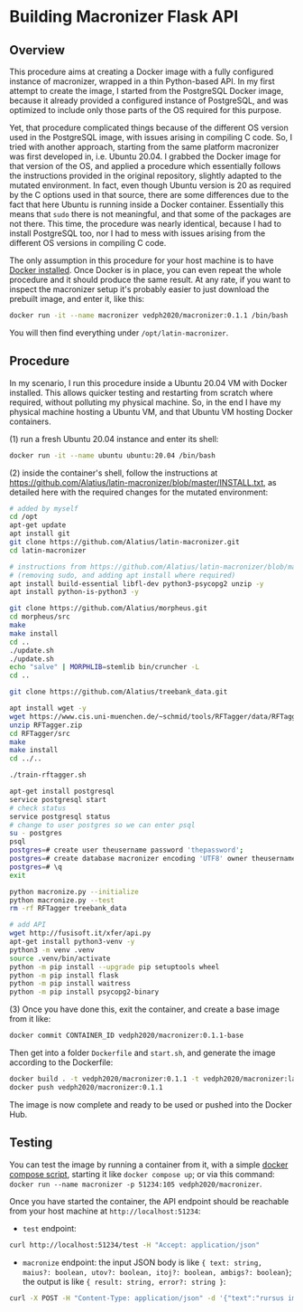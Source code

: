 # Building Macronizer Flask API

## Overview

This procedure aims at creating a Docker image with a fully configured instance of macronizer, wrapped in a thin Python-based API. In my first attempt to create the image, I started from the PostgreSQL Docker image, because it already provided a configured instance of PostgreSQL, and was optimized to include only those parts of the OS required for this purpose.

Yet, that procedure complicated things because of the different OS version used in the PostgreSQL image, with issues arising in compiling C code. So, I tried with another approach, starting from the same platform macronizer was first developed in, i.e. Ubuntu 20.04. I grabbed the Docker image for that version of the OS, and applied a procedure which essentially follows the instructions provided in the original repository, slightly adapted to the mutated environment. In fact, even though Ubuntu version is 20 as required by the C options used in that source, there are some differences due to the fact that here Ubuntu is running inside a Docker container. Essentially this means that `sudo` there is not meaningful, and that some of the packages are not there. This time, the procedure was nearly identical, because I had to install PostgreSQL too, nor I had to mess with issues arising from the different OS versions in compiling C code.

The only assumption in this procedure for your host machine is to have [Docker installed](https://myrmex.github.io/overview/cadmus/docker-setup/). Once Docker is in place, you can even repeat the whole procedure and it should produce the same result. At any rate, if you want to inspect the macronizer setup it's probably easier to just download the prebuilt image, and enter it, like this:

```bash
docker run -it --name macronizer vedph2020/macronizer:0.1.1 /bin/bash
```

You will then find everything under `/opt/latin-macronizer`.

## Procedure

In my scenario, I run this procedure inside a Ubuntu 20.04 VM with Docker installed. This allows quicker testing and restarting from scratch where required, without polluting my physical machine. So, in the end I have my physical machine hosting a Ubuntu VM, and that Ubuntu VM hosting Docker containers.

(1) run a fresh Ubuntu 20.04 instance and enter its shell:

```bash
docker run -it --name ubuntu ubuntu:20.04 /bin/bash
```

(2) inside the container's shell, follow the instructions at <https://github.com/Alatius/latin-macronizer/blob/master/INSTALL.txt>, as detailed here with the required changes for the mutated environment:

```bash
# added by myself
cd /opt
apt-get update
apt install git
git clone https://github.com/Alatius/latin-macronizer.git
cd latin-macronizer

# instructions from https://github.com/Alatius/latin-macronizer/blob/master/INSTALL.txt
# (removing sudo, and adding apt install where required)
apt install build-essential libfl-dev python3-psycopg2 unzip -y
apt install python-is-python3 -y

git clone https://github.com/Alatius/morpheus.git
cd morpheus/src
make
make install
cd ..
./update.sh
./update.sh
echo "salve" | MORPHLIB=stemlib bin/cruncher -L
cd ..

git clone https://github.com/Alatius/treebank_data.git

apt install wget -y
wget https://www.cis.uni-muenchen.de/~schmid/tools/RFTagger/data/RFTagger.zip
unzip RFTagger.zip
cd RFTagger/src
make
make install
cd ../..

./train-rftagger.sh

apt-get install postgresql
service postgresql start
# check status
service postgresql status
# change to user postgres so we can enter psql
su - postgres
psql
postgres=# create user theusername password 'thepassword';
postgres=# create database macronizer encoding 'UTF8' owner theusername;
postgres=# \q
exit

python macronize.py --initialize
python macronize.py --test
rm -rf RFTagger treebank_data

# add API
wget http://fusisoft.it/xfer/api.py
apt-get install python3-venv -y
python3 -m venv .venv
source .venv/bin/activate
python -m pip install --upgrade pip setuptools wheel
python -m pip install flask
python -m pip install waitress
python -m pip install psycopg2-binary
```

(3) Once you have done this, exit the container, and create a base image from it like:

```bash
docker commit CONTAINER_ID vedph2020/macronizer:0.1.1-base
```

Then get into a folder `Dockerfile` and `start.sh`, and generate the image according to the Dockerfile:

```bash
docker build . -t vedph2020/macronizer:0.1.1 -t vedph2020/macronizer:latest
docker push vedph2020/macronizer:0.1.1
```

The image is now complete and ready to be used or pushed into the Docker Hub.

## Testing

You can test the image by running a container from it, with a simple [docker compose script](docker-compose.yml), starting it like `docker compose up`; or via this command: `docker run --name macronizer -p 51234:105 vedph2020/macronizer`.

Once you have started the container, the API endpoint should be reachable from your host machine at `http://localhost:51234`:

- `test` endpoint:

```bash
curl http://localhost:51234/test -H "Accept: application/json"
```

- `macronize` endpoint: the input JSON body is like `{ text: string, maius?: boolean, utov?: boolean, itoj?: boolean, ambigs?: boolean}`; the output is like `{ result: string, error?: string }`:

```bash
curl -X POST -H "Content-Type: application/json" -d '{"text":"rursus imperium propagamus.","ambigs":true}' http://localhost:51234/macronize
```
